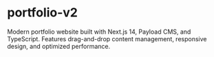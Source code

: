 # portfolio-v2
Modern portfolio website built with Next.js 14, Payload CMS, and TypeScript. Features drag-and-drop content management, responsive design, and optimized performance.
